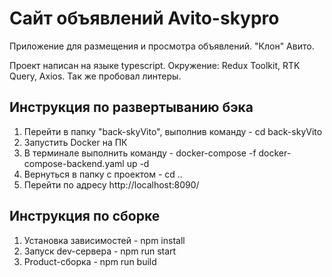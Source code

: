 # Сайт объявлений Avito-skypro

Приложение для размещения и просмотра объявлений. "Клон" Авито.

Проект написан на языке typescript. Окружение: Redux Toolkit, RTK Query, Axios. Так же пробовал линтеры. 

## Инструкция по развертыванию бэка

1. Перейти в папку "back-skyVito", выполнив команду - cd back-skyVito
2. Запустить Docker на ПК
3. В терминале выполнить команду - docker-compose -f docker-compose-backend.yaml up -d
4. Вернуться в папку с проектом - cd ..
5. Перейти по адресу http://localhost:8090/

## Инструкция по сборке

1. Установка зависимостей - npm install
2. Запуск dev-сервера - npm run start
3. Product-сборка - npm run build
